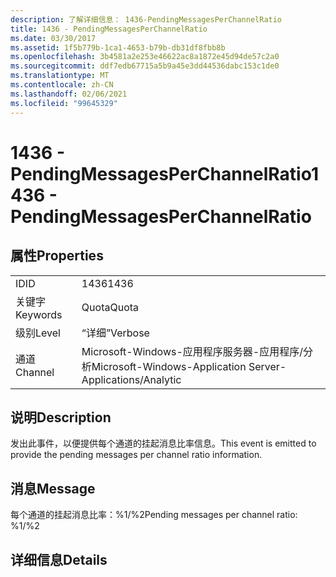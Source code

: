```yaml
---
description: 了解详细信息： 1436-PendingMessagesPerChannelRatio
title: 1436 - PendingMessagesPerChannelRatio
ms.date: 03/30/2017
ms.assetid: 1f5b779b-1ca1-4653-b79b-db31df8fbb8b
ms.openlocfilehash: 3b4581a2e253e46622ac8a1872e45d94de57c2a0
ms.sourcegitcommit: ddf7edb67715a5b9a45e3dd44536dabc153c1de0
ms.translationtype: MT
ms.contentlocale: zh-CN
ms.lasthandoff: 02/06/2021
ms.locfileid: "99645329"
---
```

# <a name="1436---pendingmessagesperchannelratio"></a><span data-ttu-id="e95c0-103">1436 - PendingMessagesPerChannelRatio</span><span class="sxs-lookup"><span data-stu-id="e95c0-103">1436 - PendingMessagesPerChannelRatio</span></span>

## <a name="properties"></a><span data-ttu-id="e95c0-104">属性</span><span class="sxs-lookup"><span data-stu-id="e95c0-104">Properties</span></span>  
  
|||  
|-|-|  
|<span data-ttu-id="e95c0-105">ID</span><span class="sxs-lookup"><span data-stu-id="e95c0-105">ID</span></span>|<span data-ttu-id="e95c0-106">1436</span><span class="sxs-lookup"><span data-stu-id="e95c0-106">1436</span></span>|  
|<span data-ttu-id="e95c0-107">关键字</span><span class="sxs-lookup"><span data-stu-id="e95c0-107">Keywords</span></span>|<span data-ttu-id="e95c0-108">Quota</span><span class="sxs-lookup"><span data-stu-id="e95c0-108">Quota</span></span>|  
|<span data-ttu-id="e95c0-109">级别</span><span class="sxs-lookup"><span data-stu-id="e95c0-109">Level</span></span>|<span data-ttu-id="e95c0-110">“详细”</span><span class="sxs-lookup"><span data-stu-id="e95c0-110">Verbose</span></span>|  
|<span data-ttu-id="e95c0-111">通道</span><span class="sxs-lookup"><span data-stu-id="e95c0-111">Channel</span></span>|<span data-ttu-id="e95c0-112">Microsoft-Windows-应用程序服务器-应用程序/分析</span><span class="sxs-lookup"><span data-stu-id="e95c0-112">Microsoft-Windows-Application Server-Applications/Analytic</span></span>|  
  
## <a name="description"></a><span data-ttu-id="e95c0-113">说明</span><span class="sxs-lookup"><span data-stu-id="e95c0-113">Description</span></span>  

 <span data-ttu-id="e95c0-114">发出此事件，以便提供每个通道的挂起消息比率信息。</span><span class="sxs-lookup"><span data-stu-id="e95c0-114">This event is emitted to provide the pending messages per channel ratio information.</span></span>  
  
## <a name="message"></a><span data-ttu-id="e95c0-115">消息</span><span class="sxs-lookup"><span data-stu-id="e95c0-115">Message</span></span>  

 <span data-ttu-id="e95c0-116">每个通道的挂起消息比率：%1/%2</span><span class="sxs-lookup"><span data-stu-id="e95c0-116">Pending messages per channel ratio: %1/%2</span></span>  
  
## <a name="details"></a><span data-ttu-id="e95c0-117">详细信息</span><span class="sxs-lookup"><span data-stu-id="e95c0-117">Details</span></span>
